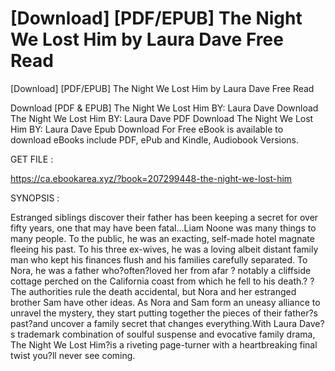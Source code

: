 # [Download] [PDF/EPUB] The Night We Lost Him by Laura Dave Free Read
[Download] [PDF/EPUB] The Night We Lost Him by Laura Dave Free Read

Download [PDF & EPUB] The Night We Lost Him BY: Laura Dave Download The Night We Lost Him BY: Laura Dave PDF Download The Night We Lost Him BY: Laura Dave Epub Download For Free eBook is available to download eBooks include PDF, ePub and Kindle, Audiobook Versions.

GET FILE :

https://ca.ebookarea.xyz/?book=207299448-the-night-we-lost-him

SYNOPSIS : 

Estranged siblings discover their father has been keeping a secret for over fifty years, one that may have been fatal...Liam Noone was many things to many people. To the public, he was an exacting, self-made hotel magnate fleeing his past. To his three ex-wives, he was a loving albeit distant family man who kept his finances flush and his families carefully separated. To Nora, he was a father who?often?loved her from afar ? notably a cliffside cottage perched on the California coast from which he fell to his death.? ?The authorities rule the death accidental, but Nora and her estranged brother Sam have other ideas. As Nora and Sam form an uneasy alliance to unravel the mystery, they start putting together the pieces of their father?s past?and uncover a family secret that changes everything.With Laura Dave?s trademark combination of soulful suspense and evocative family drama, The Night We Lost Him?is a riveting page-turner with a heartbreaking final twist you?ll never see coming.
